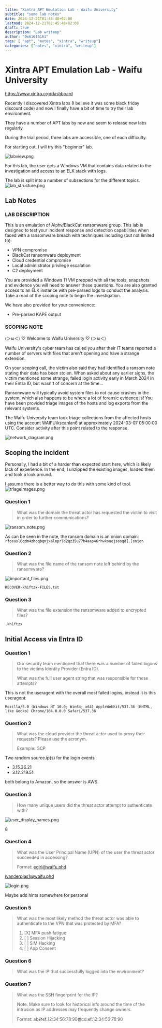 ```yaml
---
title: "Xintra APT Emulation Lab - Waifu University"
subtitle: "some lab notes"
date: 2024-12-21T01:45:48+02:00
lastmod: 2024-12-21T02:45:48+02:00
draft: true
description: "Lab writeup"
author: "0x61616161"
tags: [ "apt", "notes", "xintra", "writeup"]
categories: ["notes", "xintra", "writeup"]
---
```


# Xintra APT Emulation Lab - Waifu University

https://www.xintra.org/dashboard

Recently I discovered Xintra labs (I believe it was some black friday discount code) and now I finally have a bit of time to try their lab environment.

They have a number of APT labs by now and seem to release new labs regularly.

During the trial period, three labs are accessible, one of each difficulty.

For starting out, I will try this "beginner" lab.

![labview.png](xintra/labview.png)

For this lab, the user gets a Windows VM that contains data related to the investigation and access to an ELK stack with logs.

The lab is split into a number of subsections for the different topics.
![lab_structure.png](xintra/waifu_university/lab_structure.png)

## Lab Notes
### LAB DESCRIPTION
This is an emulation of Alphv/BlackCat ransomware group. This lab is designed to test your incident response and detection capabilities when faced with a ransomware breach with techniques including (but not limited to):

* VPN compromise
* BlackCat ransomware deployment
* Cloud credential compromise
* Local administrator privilege escalation
* C2 deployment

You are provided a Windows 11 VM prepped with all the tools, snapshots and evidence you will need to answer these questions. You are also granted access to an ELK instance with pre-parsed logs to conduct the analysis. Take a read of the scoping note to begin the investigation.

We have also provided for your convenience:

* Pre-parsed KAPE output

### SCOPING NOTE
(＞ω＜) ♡ Welcome to Waifu University ♡ (＞ω＜)

Waifu University's cyber team has called you after their IT teams reported a number of servers with files that aren't opening and have a strange extension.

On your scoping call, the victim also said they had identified a ransom note stating their data has been stolen. When asked about any earlier signs, the victim mentioned some strange, failed login activity early in March 2024 in their Entra ID, but wasn't of concern at the time...

Ransomware will typically avoid system files to not cause crashes in the system, which also happens to be where a lot of forensic evidence is! You have been provided triage images of the hosts and log exports from the relevant systems.

The Waifu University team took triage collections from the affected hosts using the account WAIFU\kscanlan6 at approximately 2024-03-07 05:00:00 UTC. Consider activity after this point related to the response.

![network_diagram.png](xintra/waifu_university/network_diagram.png)

## Scoping the incident

Personally, I had a bit of a harder than expected start here, which is likely lack of experience. In the end, 
I unzipped the existing images, loaded them and took a look around. 

I assume there is a better way to do this with some kind of tool.
![triageimages.png](xintra/waifu_university/scoping_the_incident/triageimages.png)

### Question 1

> What was the domain the threat actor has requested the victim to visit in order to further communications?

![ransom_note.png](xintra/waifu_university/scoping_the_incident/ransom_note.png)

As can be seen in the note, the ransom domain is an onion domain: 
`rfosusl6qdm4zhoqbqnjxaloprld2qz35u77h4aap46rhwkouejsooqd[.]onion`

### Question 2

> What was the file name of the ransom note left behind by the ransomware?

![important_files.png](xintra/waifu_university/scoping_the_incident/important_files.png)

`RECOVER-kh1ftzx-FILES.txt`

### Question 3

> What was the file extension the ransomware added to encrypted files?

`.kh1ftzx`


## Initial Access via Entra ID

### Question 1

> Our security team mentioned that there was a number of failed logons to the victims Identity Provider (Entra ID).
> 
> What was the full user agent string that was responsible for these attempts?

This is not the useragent with the overall most failed logins, instead it is this useragent: 

`Mozilla/5.0 (Windows NT 10.0; Win64; x64) AppleWebKit/537.36 (KHTML, like Gecko) Chrome/104.0.0.0 Safari/537.36`



### Question 2

> What was the cloud provider the threat actor used to proxy their requests? Please use the acronym.
>
> Example: GCP

Two random source.ip(s) for the login events
* 3.15.36.21
* 3.12.219.51

both belong to Amazon, so the answer is AWS.

### Question 3

> How many unique users did the threat actor attempt to authenticate with?

![user_display_names.png](xintra/waifu_university/initial_access_via_entra_id/user_display_names.png)

8

### Question 4

> What was the User Principal Name (UPN) of the user the threat actor succeeded in accessing?
>
> Format: egirl@waifu.phd

ivanderplas1@waifu.phd

![login.png](xintra/waifu_university/initial_access_via_entra_id/login.png)


Maybe add hints somewhere for personal


### Question 5

> What was the most likely method the threat actor was able to authenticate to the VPN that was protected by MFA?
>
> 1. [X] MFA push fatigue
> 2. [ ] Session Hijacking
> 3. [ ] SIM Hacking
> 4. [ ] App Consent


### Question 6

> What was the IP that successfully logged into the environment?




### Question 7 

> What was the SSH fingerprint for the IP?
>
> Note: Make sure to look for historical info around the time of the intrusion as IP addresses may frequently change owners.
>
> Format: ab:cd:ef:12:34:56:78:90:ab:cd:ef:12:34:56:78:90








